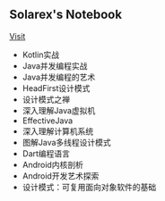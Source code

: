 Solarex's Notebook
-----------------------
[Visit](https://solarex.github.io/reading-notes/)

+ Kotlin实战
+ Java并发编程实战
+ Java并发编程的艺术
+ HeadFirst设计模式
+ 设计模式之禅
+ 深入理解Java虚拟机
+ EffectiveJava
+ 深入理解计算机系统
+ 图解Java多线程设计模式
+ Dart编程语言
+ Android内核剖析
+ Android开发艺术探索
+ 设计模式：可复用面向对象软件的基础
